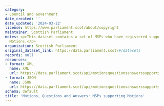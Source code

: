 ```yaml
---
category:
- Council and Government
date_created: ''
date_updated: '2024-03-22'
license: https://www.parliament.scot/about/copyright
maintainer: Scottish Parliament
notes: <p>This dataset contains a set of MSPs who have registered support to particular
  Motions.</p>
organization: Scottish Parliament
original_dataset_link: https://data.parliament.scot/#/datasets
records: null
resources:
- format: XML
  name: XML
  url: https://data.parliament.scot/api/motionsquestionsanswerssupports/xml
- format: JSON
  name: JSON
  url: https://data.parliament.scot/api/motionsquestionsanswerssupports/json
schema: default
title: 'Motions, Questions and Answers: MSPs supporting Motions'
---
```

